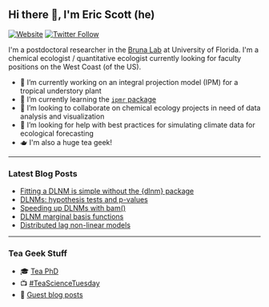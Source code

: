 ## Hi there 👋, I'm Eric Scott (he)

[![Website](https://img.shields.io/website?label=ericrscott.com&url=https%3A%2F%2Fwww.ericrscott.com%2F)](https://www.ericrscott.com/)
[![Twitter Follow](https://img.shields.io/twitter/follow/LeafyEricScott?style=social)](https://twitter.com/intent/follow?original_referer=https%3A%2F%2Fgithub.com%2FAariq&screen_name=LeafyEricScott)

I'm a postdoctoral researcher in the [Bruna Lab](https://github.com/BrunaLab) at University of Florida. I'm a chemical ecologist / quantitative ecologist currently looking for faculty positions on the West Coast (of the US).

- 🔭 I’m currently working on an integral projection model (IPM) for a tropical understory plant
- 🌱 I’m currently learning the [`ipmr` package](https://github.com/levisc8/ipmr)
- 👯 I’m looking to collaborate on chemical ecology projects in need of data analysis and visualization
- 🤔 I’m looking for help with best practices for simulating climate data for ecological forecasting
- 🫖 I'm also a huge tea geek!

--------------------

### Latest Blog Posts

<!-- BLOG-POST-LIST:START -->
- [Fitting a DLNM is simple without the {dlnm} package](https://www.ericrscott.com/post/2021-02-08-tensor-product-dlnm/)
- [DLNMs: hypothesis tests and p-values](https://www.ericrscott.com/post/dlnm-p-values/)
- [Speeding up DLNMs with bam()](https://www.ericrscott.com/post/dlnm-bam/)
- [DLNM marginal basis functions](https://www.ericrscott.com/post/dlnm-basis/)
- [Distributed lag non-linear models](https://www.ericrscott.com/post/dlnm/)
<!-- BLOG-POST-LIST:END -->

--------------------

### Tea Geek Stuff

- 🎓 [Tea PhD](https://www.ericrscott.com/project/climate-leafhopper-quality/)
- 📺 [#TeaScienceTuesday](https://youtube.com/playlist?list=PLtlw9R1NVcT4FtL9LfTtcjdzuiBwkoMus)
- 📰 [Guest blog posts](http://www.teageek.net/blog/author/aariqscott/)

